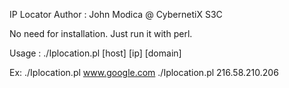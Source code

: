 IP Locator
Author : John Modica @ CybernetiX S3C

No need for installation. Just run it with perl.

Usage  : ./Iplocation.pl [host] [ip] [domain] 

Ex:  ./Iplocation.pl  www.google.com 
     ./Iplocation.pl  216.58.210.206
 

